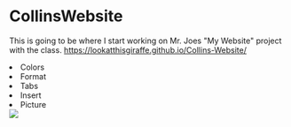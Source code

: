 # CollinsWebsite
This is going to be where I start working on Mr. Joes 
"My Website" project with the class.
https://lookatthisgiraffe.github.io/Collins-Website/
<li>Colors</li>
<li>Format</li>
<li>Tabs</li>
<li>Insert</li>
<li>Picture</li>
<body>
<a href="www.Youtube.com"><img src="http://www.clker.com/cliparts/l/P/u/k/t/R/glossy-red-button.svg" /></a>
<a href="Youtube.com"></a>
</body>
